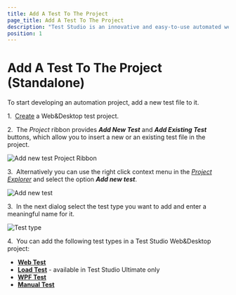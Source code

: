 ```yaml
---
title: Add A Test To The Project
page_title: Add A Test To The Project
description: "Test Studio is an innovative and easy-to-use automated web, WPF and load testing solution. Test Studio tests support essential technologies like ASP.NET AJAX, Silverlight, PHP and MVC. HTML5, Testing framework, functional testing, performance testing, load testing, exploratory testing, manual testing."
position: 1
---
```

# Add A Test To The Project (Standalone)

To start developing an automation project, add a new test file to it.

1.&nbsp; <a href="/getting-started/start-a-project/welcome-screen#Create-Project" target="_blank">Create</a> a Web&Desktop test project.

2.&nbsp; The *Project* ribbon provides ***Add New Test*** and ***Add Existing Test*** buttons, which allow you to insert a new or an existing test file in the project.

![Add new test Project Ribbon][2]

3.&nbsp; Alternatively you can use the right click context menu in the <a href="/features/project-explorer/overview" target="_blank">*Project Explorer*</a> and select the option ***Add new test***.

![Add new test][1]

3.&nbsp; In the next dialog select the test type you want to add and enter a meaningful name for it.

![Test type][3]

4.&nbsp; You can add the following test types in a Test Studio Web&Desktop project:

*	<a href="/getting-started/test-recording/overview" target="_blank">**Web Test**</a>
*	<a href="/features/testing-types/load-testing/Overview" target="_blank">**Load Test**</a> - available in Test Studio Ultimate only
*	<a href="/features/testing-types/wpf-testing/wpf-test" target="_blank">**WPF Test**</a>
*	<a href="/features/testing-types/manual-testing/overview" target="_blank">**Manual Test**</a>

[1]: /img/general-information/create-test-standalone/overview/fig1.png
[2]: /img/general-information/create-test-standalone/overview/fig1a.png
[3]: /img/general-information/create-test-standalone/overview/fig2.png
